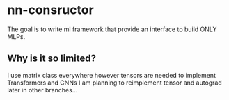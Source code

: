 # nn-consructor
The goal is to write ml framework that provide an interface to build ONLY MLPs.

## Why is it so limited?
I use matrix class everywhere however tensors are needed to implement Transformers and CNNs
I am planning to reimplement tensor and autograd later in other branches...
